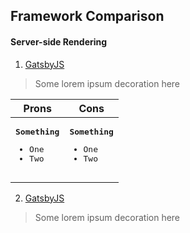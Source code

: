 Framework Comparison
------

#### Server-side Rendering
1. [GatsbyJS](https://google.com)
> Some lorem ipsum decoration here

| Prons        | Cons          |
| ---          | ---           |
| <pre><strong>Something</strong><br/><ul><li>One</li><li>Two</li></ul></pre> | <pre><strong>Something</strong><br/><ul><li>One</li><li>Two</li></ul></pre> |
  



2. [GatsbyJS](https://google.com)
> Some lorem ipsum decoration here
